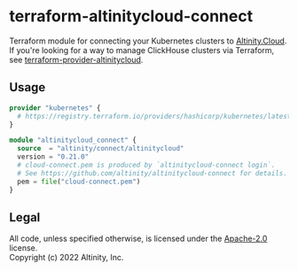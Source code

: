 # terraform-altinitycloud-connect

Terraform module for connecting your Kubernetes clusters to [Altinity.Cloud](https://altinity.cloud/anywhere).  
If you're looking for a way to manage ClickHouse clusters via Terraform,
see [terraform-provider-altinitycloud](https://github.com/altinity/terraform-provider-altinitycloud).

## Usage

```terraform
provider "kubernetes" {
  # https://registry.terraform.io/providers/hashicorp/kubernetes/latest/docs 
}

module "altinitycloud_connect" {
  source  = "altinity/connect/altinitycloud"
  version = "0.21.0"
  # cloud-connect.pem is produced by `altinitycloud-connect login`.
  # See https://github.com/altinity/altinitycloud-connect for details.
  pem = file("cloud-connect.pem")
}
```

## Legal

All code, unless specified otherwise, is licensed under the [Apache-2.0](LICENSE) license.  
Copyright (c) 2022 Altinity, Inc.
